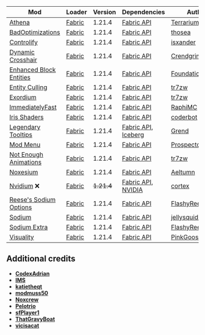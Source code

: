 | Mod | Loader | Version | Dependencies | Author | CDN |
|-----|--------|---------|--------------|--------|-----|
| [Athena][url-athena] | [Fabric][url-fabric] | 1.21.4 | [Fabric API][url-fabric-api] | [Terrarium][url-terrarium] | [Modrinth][url-modrinth] |
| [BadOptimizations][url-bad-optimizations] | [Fabric][url-fabric] | 1.21.4 | [Fabric API][url-fabric-api] | [thosea][url-thosea] | [Modrinth][url-modrinth] |
| [Controlify][url-controlify] | [Fabric][url-fabric] | 1.21.4 | [Fabric API][url-fabric-api] | [isxander][url-isxander] | [Modrinth][url-modrinth] |
| [Dynamic Crosshair][url-dynamic-crosshair] | [Fabric][url-fabric] | 1.21.4 | [Fabric API][url-fabric-api] | [Crendgrim][url-crendgrim] | [Modrinth][url-modrinth] |
| [Enhanced Block Entities][url-enhanced-block-entities] | [Fabric][url-fabric] | 1.21.4 | [Fabric API][url-fabric-api] | [FoundationGames][url-foundationgames] | [Modrinth][url-modrinth] |
| [Entity Culling][url-entity-culling] | [Fabric][url-fabric] | 1.21.4 | [Fabric API][url-fabric-api] | [tr7zw][url-tr7zw] | [Modrinth][url-modrinth] |
| [Exordium][url-exordium] | [Fabric][url-fabric] | 1.21.4 | [Fabric API][url-fabric-api] | [tr7zw][url-tr7zw] | [Modrinth][url-modrinth] |
| [ImmediatelyFast][url-immediately-fast] | [Fabric][url-fabric] | 1.21.4 | [Fabric API][url-fabric-api] | [RaphiMC][url-raphimc] | [Modrinth][url-modrinth] |
| [Iris Shaders][url-iris-shaders] | [Fabric][url-fabric] | 1.21.4 | [Fabric API][url-fabric-api] | [coderbot][url-coderbot] | [Modrinth][url-modrinth] |
| [Legendary Tooltips][url-legendary-tooltips] | [Fabric][url-fabric] | 1.21.4 | [Fabric API][url-fabric-api], [Iceberg][url-iceberg] | [Grend][url-grend] | [Modrinth][url-modrinth] |
| [Mod Menu][url-mod-menu] | [Fabric][url-fabric] | 1.21.4 | [Fabric API][url-fabric-api] | [Prospector][url-prospector] | [Modrinth][url-modrinth] |
| [Not Enough Animations][url-not-enough-animations] | [Fabric][url-fabric] | 1.21.4 | [Fabric API][url-fabric-api] | [tr7zw][url-tr7zw] | [Modrinth][url-modrinth] |
| [Noxesium][url-noxesium] | [Fabric][url-fabric] | 1.21.4 | [Fabric API][url-fabric-api] | [Aeltumn][url-aeltumn] | [Modrinth][url-modrinth] |
| [Nvidium][url-nvidium] ❌ | [Fabric][url-fabric] | ~~1.21.4~~ | [Fabric API][url-fabric-api], [NVIDIA][url-nvidia] | [cortex][url-cortex]| [Modrinth][url-modrinth] |
| [Reese's Sodium Options][url-reeses-sodium-options] | [Fabric][url-fabric] | 1.21.4 | [Fabric API][url-fabric-api] | [FlashyReese][url-flashy-reese] | [Modrinth][url-modrinth] |
| [Sodium][url-sodium] | [Fabric][url-fabric] | 1.21.4 | [Fabric API][url-fabric-api] | [jellysquid3][url-jellysquid3] | [Modrinth][url-modrinth] |
| [Sodium Extra][url-sodium-extra] | [Fabric][url-fabric] | 1.21.4 | [Fabric API][url-fabric-api] | [FlashyReese][url-flashy-reese] | [Modrinth][url-modrinth] |
| [Visuality][url-visuality] | [Fabric][url-fabric] | 1.21.4 | [Fabric API][url-fabric-api] | [PinkGoosik][url-pinkgoosik] | [Modrinth][url-modrinth] |

## Additional credits
- [__CodexAdrian__][url-codexadrian]
- [__IMS__][url-ims]
- [__katietheqt__][url-katietheqt]
- [__modmuss50__][url-modmuss50]
- [__Noxcrew__][url-noxcrew]
- [__Pelotrio__][url-pelotrio]
- [__sfPlayer1__][url-sfplayer1]
- [__ThatGravyBoat__][url-thatgravyboat]
- [__vicisacat__][url-vicisacat]

<!-- loaders -->
[url-fabric]: <https://maven.fabricmc.net/net/fabricmc/fabric-installer/1.0.1/fabric-installer-1.0.1.jar>
[url-curseforge]: <https://www.curseforge.com/>
[url-curseforge-app]: <https://download.overwolf.com/install/Download>
[url-modrinth]: <https://modrinth.com/>
[url-modrinth-app]: <https://launcher-files.modrinth.com/versions/0.9.3/windows/Modrinth%20App_0.9.3_x64-setup.exe>
<!-- authors -->
[url-aeltumn]: <https://modrinth.com/user/Aeltumn>
[url-coderbot]: <https://modrinth.com/user/coderbot>
[url-codexadrian]: <https://modrinth.com/user/CodexAdrian>
[url-cortex]: <https://modrinth.com/user/cortex>
[url-crendgrim]: <https://modrinth.com/user/Crendgrim>
[url-flashy-reese]: <https://modrinth.com/user/FlashyReese>
[url-foundationgames]: <https://modrinth.com/user/FoundationGames>
[url-grend]: <https://modrinth.com/user/Grend>
[url-ims]: <https://modrinth.com/user/IMS>
[url-isxander]: <https://modrinth.com/user/isxander>
[url-jellysquid3]: <https://modrinth.com/user/jellysquid3>
[url-katietheqt]: <https://modrinth.com/user/katietheqt>
[url-modmuss50]: <https://modrinth.com/user/modmuss50>
[url-noxcrew]: <https://modrinth.com/user/Noxcrew>
[url-pelotrio]: <https://modrinth.com/user/Pelotrio>
[url-pinkgoosik]: <https://modrinth.com/user/PinkGoosik>
[url-prospector]: <https://modrinth.com/user/Prospector>
[url-raphimc]: <https://modrinth.com/user/RaphiMC>
[url-sfplayer1]: <https://modrinth.com/user/sfPlayer1>
[url-tr7zw]: <https://modrinth.com/user/tr7zw>
[url-terrarium]: <https://modrinth.com/organization/terrarium>
[url-thatgravyboat]: <https://modrinth.com/user/ThatGravyBoat>
[url-thosea]: <https://modrinth.com/user/thosea>
[url-vicisacat]: <https://modrinth.com/user/vicisacat>
<!-- mods -->
[url-athena]: <https://cdn.modrinth.com/data/b1ZV3DIJ/versions/Ia97dAC3/athena-fabric-1.21.4-4.2.0.jar>
[url-bad-optimizations]: <https://cdn.modrinth.com/data/g96Z4WVZ/versions/EPTfY6pQ/BadOptimizations-2.2.1-1.21.2-21.4.jar>
[url-controlify]: <https://cdn.modrinth.com/data/DOUdJVEm/versions/Naxc8isg/controlify-2.0.2%2B1.21.4-fabric.jar>
[url-dynamic-crosshair]: <https://cdn.modrinth.com/data/ZcR9weSm/versions/CpaeqowJ/dynamiccrosshair-9.3%2B1.21.3-fabric.jar>
[url-enhanced-block-entities]: <https://cdn.modrinth.com/data/OVuFYfre/versions/YokFoILZ/enhancedblockentities-0.11.3%2B1.21.4.jar>
[url-entity-culling]: <https://cdn.modrinth.com/data/NNAgCjsB/versions/p8LaakE9/entityculling-fabric-1.7.3-mc1.21.4.jar>
[url-exordium]: <https://cdn.modrinth.com/data/DynYZEae/versions/map5Ojxn/exordium-fabric-1.4.1-mc1.21.4.jar>
[url-fabric-api]: <https://cdn.modrinth.com/data/P7dR8mSH/versions/bQZpGIz0/fabric-api-0.119.2%2B1.21.4.jar>
[url-iceberg]: <https://cdn.modrinth.com/data/5faXoLqX/versions/JQsyoArU/Iceberg-1.21.4-fabric-1.2.13.jar>
[url-immediately-fast]: <https://cdn.modrinth.com/data/5ZwdcRci/versions/ddjmgf0b/ImmediatelyFast-Fabric-1.8.0%2B1.21.4.jar>
[url-iris-shaders]: <https://cdn.modrinth.com/data/YL57xq9U/versions/Ca054sTe/iris-fabric-1.8.8%2Bmc1.21.4.jar>
[url-legendary-tooltips]: <https://cdn.modrinth.com/data/atHH8NyV/versions/7xI8xla5/LegendaryTooltips-1.21.4-fabric-1.5.1.jar>
[url-mod-menu]: <https://cdn.modrinth.com/data/mOgUt4GM/versions/7iGb2ltH/modmenu-13.0.3.jar>
[url-not-enough-animations]: <https://cdn.modrinth.com/data/MPCX6s5C/versions/CGUU69su/notenoughanimations-fabric-1.9.2-mc1.21.4.jar>
[url-noxesium]: <https://cdn.modrinth.com/data/Kw7Sm3Xf/versions/TKTiiwCx/noxesium-fabric-2.6.2.jar>
[url-nvidia]: <https://www.nvidia.com/en-us/software/nvidia-app/>
[url-nvidium]: <https://cdn.modrinth.com/data/SfMw2IZN/versions/3L83QwKZ/nvidium-0.3.1.jar>
[url-reeses-sodium-options]: <https://cdn.modrinth.com/data/Bh37bMuy/versions/KoUrx3jJ/reeses-sodium-options-fabric-1.8.3%2Bmc1.21.4.jar>
[url-sodium]: <https://cdn.modrinth.com/data/AANobbMI/versions/FRXt5xaI/sodium-fabric-0.6.10%2Bmc1.21.4.jar>
[url-sodium-extra]: <https://cdn.modrinth.com/data/PtjYWJkn/versions/f4TfteNb/sodium-extra-fabric-0.6.1%2Bmc1.21.4.jar>
[url-visuality]: <https://cdn.modrinth.com/data/rI0hvYcd/versions/76p4pDXc/visuality-0.7.9%2B1.21.4.jar>
